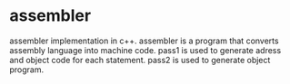 # assembler
assembler implementation in c++.
assembler is a program that converts assembly language into machine code.
pass1 is used to generate adress and object code for each statement.
pass2 is used to generate object program.
